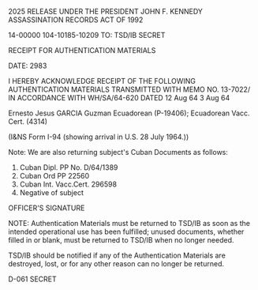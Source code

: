 2025 RELEASE UNDER THE PRESIDENT JOHN F. KENNEDY ASSASSINATION RECORDS ACT OF 1992

14-00000
104-10185-10209
TO: TSD/IB
SECRET

RECEIPT FOR AUTHENTICATION MATERIALS

DATE: 2983

I HEREBY ACKNOWLEDGE RECEIPT OF THE FOLLOWING AUTHENTICATION MATERIALS TRANSMITTED WITH MEMO NO. 13-7022/ IN ACCORDANCE WITH WH/SA/64-620 DATED 12 Aug 64 3 Aug 64

Ernesto Jesus GARCIA Guzman
Ecuadorean (P-19406);
Ecuadorean Vacc. Cert. (4314)

(I&NS Form I-94 (showing arrival in U.S. 28 July 1964.))

Note: We are also returning subject's Cuban Documents as follows:

1. Cuban Dipl. PP No. D/64/1389
2. Cuban Ord PP 22560
3. Cuban Int. Vacc.Cert. 296598
4. Negative of subject

OFFICER'S SIGNATURE

NOTE: Authentication Materials must be returned to TSD/IB as soon as the intended operational use has been fulfilled; unused documents, whether filled in or blank, must be returned to TSD/IB when no longer needed.

TSD/IB should be notified if any of the Authentication Materials are destroyed, lost, or for any other reason can no longer be returned.

D-061 SECRET
